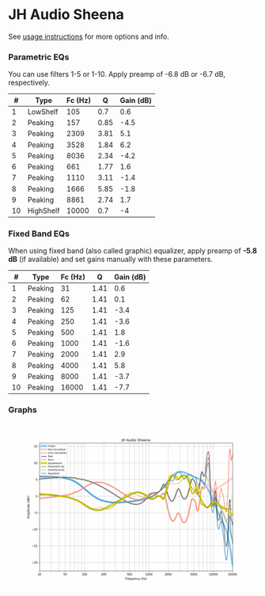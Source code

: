 # JH Audio Sheena
See [usage instructions](https://github.com/jaakkopasanen/AutoEq#usage) for more options and info.

### Parametric EQs
You can use filters 1-5 or 1-10. Apply preamp of -6.8 dB or -6.7 dB, respectively.

|   # | Type      |   Fc (Hz) |    Q |   Gain (dB) |
|-----|-----------|-----------|------|-------------|
|   1 | LowShelf  |       105 | 0.7  |         0.6 |
|   2 | Peaking   |       157 | 0.85 |        -4.5 |
|   3 | Peaking   |      2309 | 3.81 |         5.1 |
|   4 | Peaking   |      3528 | 1.84 |         6.2 |
|   5 | Peaking   |      8036 | 2.34 |        -4.2 |
|   6 | Peaking   |       661 | 1.77 |         1.6 |
|   7 | Peaking   |      1110 | 3.11 |        -1.4 |
|   8 | Peaking   |      1666 | 5.85 |        -1.8 |
|   9 | Peaking   |      8861 | 2.74 |         1.7 |
|  10 | HighShelf |     10000 | 0.7  |        -4   |

### Fixed Band EQs
When using fixed band (also called graphic) equalizer, apply preamp of **-5.8 dB** (if available) and set gains manually with these parameters.

|   # | Type    |   Fc (Hz) |    Q |   Gain (dB) |
|-----|---------|-----------|------|-------------|
|   1 | Peaking |        31 | 1.41 |         0.6 |
|   2 | Peaking |        62 | 1.41 |         0.1 |
|   3 | Peaking |       125 | 1.41 |        -3.4 |
|   4 | Peaking |       250 | 1.41 |        -3.6 |
|   5 | Peaking |       500 | 1.41 |         1.8 |
|   6 | Peaking |      1000 | 1.41 |        -1.6 |
|   7 | Peaking |      2000 | 1.41 |         2.9 |
|   8 | Peaking |      4000 | 1.41 |         5.8 |
|   9 | Peaking |      8000 | 1.41 |        -3.7 |
|  10 | Peaking |     16000 | 1.41 |        -7.7 |

### Graphs
![](./JH%20Audio%20Sheena.png)
